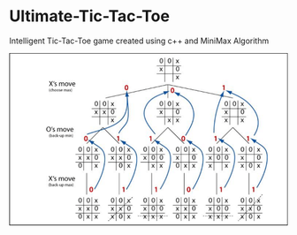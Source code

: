 # Ultimate-Tic-Tac-Toe
Intelligent Tic-Tac-Toe game created using c++ and MiniMax Algorithm

![](MiniMax-algorithm.png)
